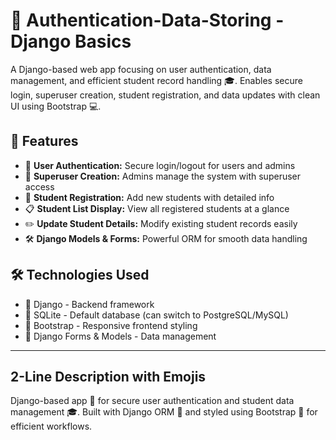 # 🔐 Authentication-Data-Storing - Django Basics

A Django-based web app focusing on user authentication, data management, and efficient student record handling 🎓. Enables secure login, superuser creation, student registration, and data updates with clean UI using Bootstrap 💻.

## 🚀 Features

- 🔑 **User Authentication:** Secure login/logout for users and admins  
- 👑 **Superuser Creation:** Admins manage the system with superuser access  
- 📝 **Student Registration:** Add new students with detailed info  
- 📋 **Student List Display:** View all registered students at a glance  
- ✏️ **Update Student Details:** Modify existing student records easily  
- 🛠️ **Django Models & Forms:** Powerful ORM for smooth data handling  

## 🛠️ Technologies Used

- 🐍 Django - Backend framework  
- 💾 SQLite - Default database (can switch to PostgreSQL/MySQL)  
- 🎨 Bootstrap - Responsive frontend styling  
- 📄 Django Forms & Models - Data management  

---

## 2-Line Description with Emojis

Django-based app 🔐 for secure user authentication and student data management 🎓. Built with Django ORM 🐍 and styled using Bootstrap 🎨 for efficient workflows.

